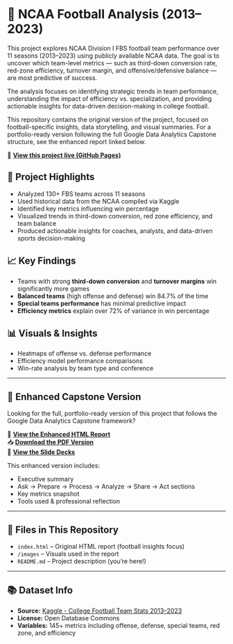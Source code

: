 
# 🏈 NCAA Football Analysis (2013–2023)

This project explores NCAA Division I FBS football team performance over 11 seasons (2013–2023) using publicly available NCAA data. The goal is to uncover which team-level metrics — such as third-down conversion rate, red-zone efficiency, turnover margin, and offensive/defensive balance — are most predictive of success.

The analysis focuses on identifying strategic trends in team performance, understanding the impact of efficiency vs. specialization, and providing actionable insights for data-driven decision-making in college football.

This repository contains the original version of the project, focused on football-specific insights, data storytelling, and visual summaries. For a portfolio-ready version following the full Google Data Analytics Capstone structure, see the enhanced report linked below.

📎 **[View this project live (GitHub Pages)](https://rashad1019.github.io/ncaa-football-analysis/)**

## 📌 Project Highlights

- Analyzed 130+ FBS teams across 11 seasons
- Used historical data from the NCAA compiled via Kaggle
- Identified key metrics influencing win percentage
- Visualized trends in third-down conversion, red zone efficiency, and team balance
- Produced actionable insights for coaches, analysts, and data-driven sports decision-making

## 📈 Key Findings

- Teams with strong **third-down conversion** and **turnover margins** win significantly more games
- **Balanced teams** (high offense and defense) win 84.7% of the time
- **Special teams performance** has minimal predictive impact
- **Efficiency metrics** explain over 72% of variance in win percentage

## 📊 Visuals & Insights

- Heatmaps of offense vs. defense performance
- Efficiency model performance comparisons
- Win-rate analysis by team type and conference

---

## 🔁 Enhanced Capstone Version

Looking for the full, portfolio-ready version of this project that follows the Google Data Analytics Capstone framework?

📄 **[View the Enhanced HTML Report](https://rashad1019.github.io/ncaa-football-analysis-capstone/)**  
📥 **[Download the PDF Version](https://github.com/Rashad1019/ncaa-football-analysis-capstone/blob/main/NCAA_Football_Full_Enhanced_Portfolio_Case_Study.pdf)**  
🎥 **[View the Slide Decks](https://github.com/Rashad1019/ncaa-football-analysis-capstone/tree/main)**

This enhanced version includes:
- Executive summary
- Ask → Prepare → Process → Analyze → Share → Act sections
- Key metrics snapshot
- Tools used & professional reflection

---

## 📂 Files in This Repository

- `index.html` – Original HTML report (football insights focus)
- `/images` – Visuals used in the report
- `README.md` – Project description (you’re here!)

---

## 📚 Dataset Info

- **Source:** [Kaggle - College Football Team Stats 2013–2023](https://www.kaggle.com/datasets/jeffgallini/college-football-team-stats-2019)
- **License:** Open Database Commons
- **Variables:** 145+ metrics including offense, defense, special teams, red zone, and efficiency
